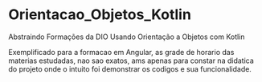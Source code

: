 # Orientacao_Objetos_Kotlin
 Abstraindo Formações da DIO Usando Orientação a Objetos com Kotlin
 
Exemplificado para a formacao em Angular, as grade de horario das materias estudadas, nao sao exatos, ams apenas para constar na didatica do projeto onde o intuito foi demonstrar os codigos e sua funcionalidade.
